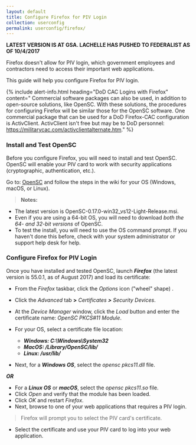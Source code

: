 ```yaml
---
layout: default
title: Configure Firefox for PIV Login
collection: userconfig
permalink: userconfig/firefox/
---
```


**LATEST VERSION IS AT GSA.  LACHELLE HAS PUSHED TO FEDERALIST AS OF 10/4/2017**
<!--Even though this Playbook is under Userconfig, it looks like these procedures are intended for an Admin who is setting up a user's computer? Is this correct? Clarify who the audience is?-->
Firefox doesn't allow for PIV login, which government employees and contractors need to access their important web applications. 

This guide will help you configure Firefox for PIV login. 

{% include alert-info.html heading="DoD CAC Logins with Firefox" content=" Commercial software packages can also be used, in addition to open-source solutions, like OpenSC. With these solutions, the procedures for configuring Firefox will be similar those for the OpenSC software. One commercial package that can be used for a DoD Firefox-CAC configuration is ActivClient. ActivClient isn't free but may be to DoD personnel:  https://militarycac.com/activclientalternate.htm." %} 

### Install and Test OpenSC

Before you configure Firefox, you will need to install and test OpenSC. OpenSC will enable your PIV card to work with security applications (cryptographic, authentication, etc.).  

Go to:  [OpenSC](https://github.com/OpenSC/OpenSC/wiki) and follow the steps in the wiki for your OS (Windows, macOS, or Linux).

> **Notes:** 
  * The latest version is OpenSC-0.17.0-win32_vs12-Light-Release.msi.
  * Even if you are using a 64-bit OS, you will need to download _both the 64- and 32-bit versions_ of OpenSC.
  * To test the install, you will need to use the OS command prompt. If you haven't done this before, check with your system administrator or support help desk for help. 

### Configure Firefox for PIV Login

Once you have installed and tested OpenSC, launch **_Firefox_** (the latest version is 55.0.1, as of August 2017) and load its certificate:

* From the _Firefox_ taskbar, click the _Options_ icon ("wheel" shape) . 
* Click the _Advanced_ tab **>** _Certificates **>** Security Devices_.

* At the _Device Manager_ window, click the _Load_ button and enter the certificate name: _OpenSC PKCS#11 Module_.
* For your OS, select a certificate file location:

  * **_Windows: C:\Windows\System32_**
  * **_MacOS: /Library/OpenSC/lib/_**
  * **_Linux: /usr/lib/_**
  
* Next, for a **_Windows OS_**, select the _opensc pkcs11.dll_ file.

**_OR_**

* For a **_Linux OS_** or **_macOS_**, select the _opensc pkcs11.so_ file. 
* Click _Open_ and verify that the module has been loaded. 
* Click _OK_ and restart _Firefox_. 
* Next, browse to one of your web applications that requires a PIV login.

> Firefox will prompt you to select the PIV card's certificate. <!--Is this being done by an Admin or user?-->

* Select the certificate and use your PIV card to log into your web application. <!--Is loading the certificate is a one-time step for a user's computer or does it need to be reloaded each time the user needs to login with PIV? Suggest we clarify this for users or Admin, depending on what audience the procedures are for.-->
